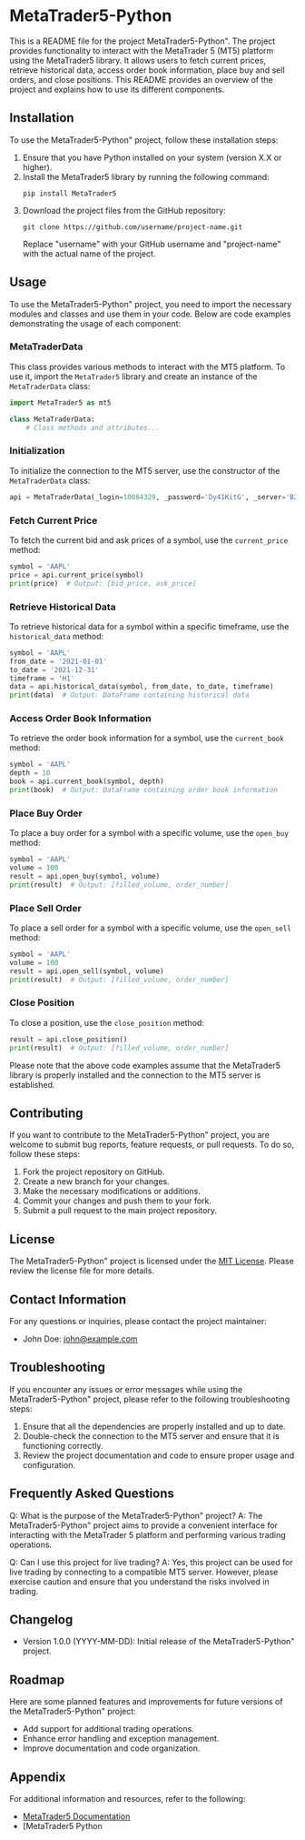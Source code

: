 # MetaTrader5-Python

This is a README file for the project MetaTrader5-Python". The project provides functionality to interact with the MetaTrader 5 (MT5) platform using the MetaTrader5 library. It allows users to fetch current prices, retrieve historical data, access order book information, place buy and sell orders, and close positions. This README provides an overview of the project and explains how to use its different components.

## Installation

To use the MetaTrader5-Python" project, follow these installation steps:

1. Ensure that you have Python installed on your system (version X.X or higher).
2. Install the MetaTrader5 library by running the following command:
   ```
   pip install MetaTrader5
   ```
3. Download the project files from the GitHub repository:
   ```
   git clone https://github.com/username/project-name.git
   ```
   Replace "username" with your GitHub username and "project-name" with the actual name of the project.

## Usage

To use the MetaTrader5-Python" project, you need to import the necessary modules and classes and use them in your code. Below are code examples demonstrating the usage of each component:

### MetaTraderData

This class provides various methods to interact with the MT5 platform. To use it, import the `MetaTrader5` library and create an instance of the `MetaTraderData` class:

```python
import MetaTrader5 as mt5

class MetaTraderData:
    # Class methods and attributes...
```

### Initialization

To initialize the connection to the MT5 server, use the constructor of the `MetaTraderData` class:

```python
api = MetaTraderData(_login=10084329, _password='Dy41KitG', _server='B2Broker-MetaTrader5')
```

### Fetch Current Price

To fetch the current bid and ask prices of a symbol, use the `current_price` method:

```python
symbol = 'AAPL'
price = api.current_price(symbol)
print(price)  # Output: [bid_price, ask_price]
```

### Retrieve Historical Data

To retrieve historical data for a symbol within a specific timeframe, use the `historical_data` method:

```python
symbol = 'AAPL'
from_date = '2021-01-01'
to_date = '2021-12-31'
timeframe = 'H1'
data = api.historical_data(symbol, from_date, to_date, timeframe)
print(data)  # Output: DataFrame containing historical data
```

### Access Order Book Information

To retrieve the order book information for a symbol, use the `current_book` method:

```python
symbol = 'AAPL'
depth = 10
book = api.current_book(symbol, depth)
print(book)  # Output: DataFrame containing order book information
```

### Place Buy Order

To place a buy order for a symbol with a specific volume, use the `open_buy` method:

```python
symbol = 'AAPL'
volume = 100
result = api.open_buy(symbol, volume)
print(result)  # Output: [filled_volume, order_number]
```

### Place Sell Order

To place a sell order for a symbol with a specific volume, use the `open_sell` method:

```python
symbol = 'AAPL'
volume = 100
result = api.open_sell(symbol, volume)
print(result)  # Output: [filled_volume, order_number]
```

### Close Position

To close a position, use the `close_position` method:

```python
result = api.close_position()
print(result)  # Output: [filled_volume, order_number]
```

Please note that the above code examples assume that the MetaTrader5 library is properly installed and the connection to the MT5 server is established.

## Contributing

If you want to contribute to the MetaTrader5-Python" project, you are welcome to submit bug reports, feature requests, or pull requests. To do so, follow these steps:

1. Fork the project repository on GitHub.
2. Create a new branch for your changes.
3. Make the necessary modifications or additions.
4. Commit your changes and push them to your fork.
5. Submit a pull request to the main project repository.

## License

The MetaTrader5-Python" project is licensed under the [MIT License](LICENSE). Please review the license file for more details.

## Contact Information

For any questions or inquiries, please contact the project maintainer:

- John Doe: john@example.com

## Troubleshooting

If you encounter any issues or error messages while using the MetaTrader5-Python" project, please refer to the following troubleshooting steps:

1. Ensure that all the dependencies are properly installed and up to date.
2. Double-check the connection to the MT5 server and ensure that it is functioning correctly.
3. Review the project documentation and code to ensure proper usage and configuration.

## Frequently Asked Questions

Q: What is the purpose of the MetaTrader5-Python" project?
A: The MetaTrader5-Python" project aims to provide a convenient interface for interacting with the MetaTrader 5 platform and performing various trading operations.

Q: Can I use this project for live trading?
A: Yes, this project can be used for live trading by connecting to a compatible MT5 server. However, please exercise caution and ensure that you understand the risks involved in trading.

## Changelog

- Version 1.0.0 (YYYY-MM-DD): Initial release of the MetaTrader5-Python" project.

## Roadmap

Here are some planned features and improvements for future versions of the MetaTrader5-Python" project:

- Add support for additional trading operations.
- Enhance error handling and exception management.
- Improve documentation and code organization.

## Appendix

For additional information and resources, refer to the following:

- [MetaTrader5 Documentation](https://www.mql5.com/en/docs/integration/python_metatrader5)
- [MetaTrader5 Python
